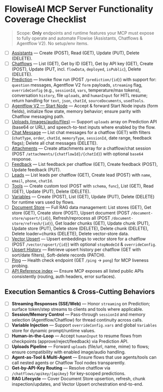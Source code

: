 # FlowiseAI MCP Server Functionality Coverage Checklist

> Scope: **Only** endpoints and runtime features your MCP must expose to fully operate and automate Flowise (Assistants, Chatflows & Agentflow V2). No setup/env items.

- [ ] [Assistants](https://docs.flowiseai.com/api-reference/assistants) — Create (POST), Read (GET), Update (PUT), Delete (DELETE).
- [ ] [Chatflows](https://docs.flowiseai.com/api-reference/chatflows) — List (GET), Get by ID (GET), Get by API key (GET), Create (POST), Update (PUT, incl. `flowData`, `deployed`, `isPublic`), Delete (DELETE).
- [ ] [Prediction](https://docs.flowiseai.com/api-reference/prediction) — Invoke flow run (POST `/prediction/{id}`) with support for:
      `question` messages, Agentflow V2 `form` payloads, `streaming` flag, `overrideConfig` (e.g., `sessionId`, `vars`, temperature/max tokens), conversation `history`, file `uploads`, and `humanInput` for HITL resume; return handling for `text`, `json`, `chatId`, `sourceDocuments`, `usedTools`.
- [ ] [Agentflow V2 — Start Node](https://docs.flowiseai.com/using-flowise/agentflowv2#id-1.-start-node) — Accept & forward Start Node inputs (form fields), initialize flow state, memory behavior; ensure parity with Chatflow messaging path.
- [ ] [Uploads (images/audio/files)](https://docs.flowiseai.com/using-flowise/uploads) — Support `uploads` array on Prediction API (base64 or URL), and speech-to-text inputs where enabled by the flow.
- [ ] [Chat Message](https://docs.flowiseai.com/api-reference/chat-message) — List chat messages for a chatflow (GET) with filters (`chatType`, `order`, `chatId`, `memoryType`, `sessionId`, date range, feedback flags); Delete all chat messages (DELETE).
- [ ] [Attachments](https://docs.flowiseai.com/api-reference/attachments) — Create attachments array for a chatflow/chat session (POST `/attachments/{chatflowId}/{chatId}`) with optional `base64` response.
- [ ] [Feedback](https://docs.flowiseai.com/api-reference/feedback) — List feedback per chatflow (GET), Create feedback (POST), Update feedback (PUT).
- [ ] [Leads](https://docs.flowiseai.com/api-reference/leads) — List leads per chatflow (GET), Create lead (POST) with `name`, `email`, `phone`, `chatId`.
- [ ] [Tools](https://docs.flowiseai.com/api-reference/tools) — Create custom tool (POST with `schema`, `func`), List (GET), Read (GET), Update (PUT), Delete (DELETE).
- [ ] [Variables](https://docs.flowiseai.com/api-reference/variables) — Create (POST), List (GET), Update (PUT), Delete (DELETE) for runtime vars used by flows.
- [ ] [Document Store](https://docs.flowiseai.com/api-reference/document-store) — Full RAG data management:
      List stores (GET), Get store (GET), Create store (POST), Upsert document (POST `/document-store/upsert/{id}`), Refresh/reprocess all (POST `/document-store/refresh/{id}`), Get loader chunks (GET), Update chunk (PUT), Update store (PUT), Delete store (DELETE), Delete chunk (DELETE), Delete loader+chunks (DELETE), Delete vector-store data.
- [ ] [Vector Upsert](https://docs.flowiseai.com/api-reference/vector-upsert) — Upsert embeddings to vector store for a chatflow (POST `/vector/upsert/{id}`) with optional `stopNodeId` & `overrideConfig`.
- [ ] [Upsert History](https://docs.flowiseai.com/api-reference/upsert-history) — Retrieve upsert history per chatflow (GET with sort/date filters), Soft-delete records (PATCH).
- [ ] [Ping](https://docs.flowiseai.com/api-reference/ping) — Health check endpoint (GET `/ping` → `pong`) for MCP liveness probing.
- [ ] [API Reference index](https://docs.flowiseai.com/api-reference) — Ensure MCP exposes all listed public APIs consistently (routing, auth headers, error surfaces).

## Execution Semantics & Cross-Cutting Behaviors

- [ ] **Streaming Responses (SSE/Web)** — Honor `streaming` on Prediction; surface token/step streams to clients and tools where applicable.
- [ ] **Session/Memory Control** — Pass-through `sessionId` and memory selection (Agentflow/Chatflow) for thread continuity across calls.
- [ ] **Variable Injection** — Support `overrideConfig.vars` and global `Variables` store for dynamic prompt/runtime values.
- [ ] **Human-in-the-Loop** — Accept `humanInput` to resume flows from checkpoints (approve/reject/feedback) via Prediction API.
- [ ] **Uploads Pipeline** — Forward `uploads` (file/url, name, mime) to flows; ensure compatibility with enabled image/audio handling.
- [ ] **Agent-as-Tool & Multi-Agent** — Ensure flows that use agents/tools can call nested agents or Chatflow Tool nodes transparently.
- [ ] **Get-by-API-Key Routing** — Resolve chatflow via `/chatflows/apikey/{apikey}` for key-scoped predictions.
- [ ] **RAG Lifecycle** — Cover Document Store upsertion, refresh, chunk inspection/updates, and Vector Upsert orchestration end-to-end.
